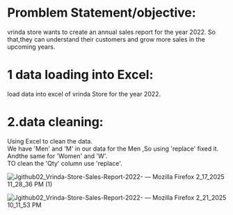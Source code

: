 # Promblem Statement/objective:







vrinda store wants to create an annual sales report for the year 2022. So that,they can understand their customers and grow more sales in the upcoming years.
# 1 data loading into Excel:
load data into excel of vrinda Store for the year 2022.
# 2.data cleaning:
Using Excel to clean the data.
 <br>
We have 'Men' and 'M' in our data for the Men ,So using 'replace' fixed it. Andthe same for 'Women' and 'W'.   <br>
TO clean the 'Qty' column use 'replace'.

 
 
 ![Jgithub02_Vrinda-Store-Sales-Report-2022- — Mozilla Firefox 2_17_2025 11_28_36 PM (1)](https://github.com/user-attachments/assets/6e257851-4023-4922-8876-ea49050b16c8)






![Jgithub02_Vrinda-Store-Sales-Report-2022- — Mozilla Firefox 2_21_2025 10_11_53 PM](https://github.com/user-attachments/assets/3da78436-2c91-4172-976c-7440bf0b3734)










